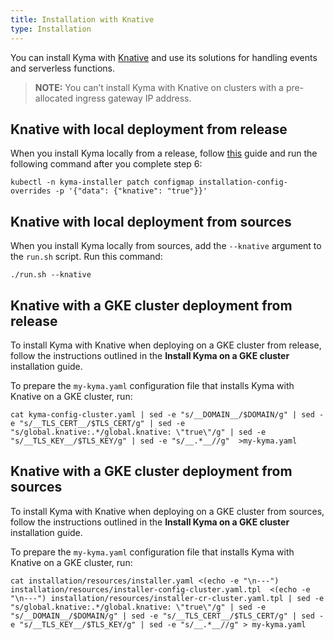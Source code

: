 ```yaml
---
title: Installation with Knative
type: Installation
---
```


You can install Kyma with [Knative](https://cloud.google.com/knative/) and use its solutions for handling events and serverless functions.

> **NOTE:** You can’t install Kyma with Knative on clusters with a pre-allocated ingress gateway IP address.

## Knative with local deployment from release

When you install Kyma locally from a release, follow [this](installation-install-kyma-locally-from-the-release-install-kyma-on-minikube) guide and run the following command after you complete step 6:
```
kubectl -n kyma-installer patch configmap installation-config-overrides -p '{"data": {"knative": "true"}}'
```  

## Knative with local deployment from sources

When you install Kyma locally from sources, add the `--knative` argument to the `run.sh` script. Run this command:

```
./run.sh --knative
```

## Knative with a GKE cluster deployment from release

To install Kyma with Knative when deploying on a GKE cluster from release, follow the instructions outlined in the **Install Kyma on a GKE cluster** installation guide.

To prepare the `my-kyma.yaml` configuration file that installs Kyma with Knative on a GKE cluster, run:

```
cat kyma-config-cluster.yaml | sed -e "s/__DOMAIN__/$DOMAIN/g" | sed -e "s/__TLS_CERT__/$TLS_CERT/g" | sed -e "s/global.knative:.*/global.knative: \"true\"/g" | sed -e "s/__TLS_KEY__/$TLS_KEY/g" | sed -e "s/__.*__//g"  >my-kyma.yaml
```

## Knative with a GKE cluster deployment from sources

To install Kyma with Knative when deploying on a GKE cluster from sources, follow the instructions outlined in the **Install Kyma on a GKE cluster** installation guide.

To prepare the `my-kyma.yaml` configuration file that installs Kyma with Knative on a GKE cluster, run:

```
cat installation/resources/installer.yaml <(echo -e "\n---") installation/resources/installer-config-cluster.yaml.tpl  <(echo -e "\n---") installation/resources/installer-cr-cluster.yaml.tpl | sed -e "s/global.knative:.*/global.knative: \"true\"/g" | sed -e "s/__DOMAIN__/$DOMAIN/g" | sed -e "s/__TLS_CERT__/$TLS_CERT/g" | sed -e "s/__TLS_KEY__/$TLS_KEY/g" | sed -e "s/__.*__//g" > my-kyma.yaml
```
